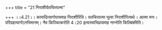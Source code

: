 +++
title = "21 निराशीर्यतचित्तात्मा"

+++
।।4.21।। कामादित्यागोपायमाह निराशीरिति। यतचित्तात्मा भूत्वा
निराशीरित्यर्थः। आत्मा मनः। परिग्रहत्यागोऽनभिमानम्। नैव किञ्चित्करोति
4।20 इत्यस्याभिप्रायमाह नाप्नोति किल्बिषमिति।
